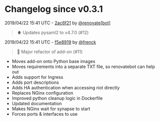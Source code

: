 # Changelog since v0.3.1

2019/04/22 15:41 UTC - [2ac6f21](https://github.com/hassio-addons/addon-matrix/commit/2ac6f21cc87720b420e88e9eab9b66ae5d4e66af) by [@renovate[bot]](https://github.com/apps/renovate)
> :arrow_up: Updates pysaml2 to v4.7.0 (#12) 

2019/04/22 15:41 UTC - [f5e8919](https://github.com/hassio-addons/addon-matrix/commit/f5e89194ceec5ede0f480f268ecfeb78cbfd3602) by [@frenck](https://github.com/frenck)
> :hammer: Major refactor of add-on (#11)

- Moves add-on onto Python base images
- Moves requirements into a separate TXT file, so renovatebot can help out
- Adds support for Ingress
- Adds port descriptions
- Adds HA authentication when accessing riot directly
- Replaces NGinx configuration
- Improved python cleanup logic in Dockerfile
- Updated documentation
- Makes NGinx wait for synapse to start
- Forces ports & interfaces to use 

